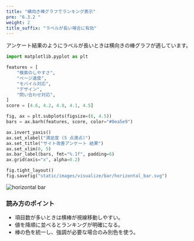 ```yaml
---
title: "横向き棒グラフでランキング表示"
pre: "6.3.2 "
weight: 2
title_suffix: "ラベルが長い場合に有効"
---
```


アンケート結果のようにラベルが長いときは横向きの棒グラフが適しています。

```python
import matplotlib.pyplot as plt

features = [
    "検索のしやすさ",
    "ページ速度",
    "モバイル対応",
    "デザイン",
    "問い合わせ対応",
]
score = [4.6, 4.2, 4.8, 4.1, 4.5]

fig, ax = plt.subplots(figsize=(6, 4.5))
bars = ax.barh(features, score, color="#0ea5e9")

ax.invert_yaxis()
ax.set_xlabel("満足度 (5 点満点)")
ax.set_title("サイト改善アンケート 結果")
ax.set_xlim(0, 5)
ax.bar_label(bars, fmt="%.1f", padding=6)
ax.grid(axis="x", alpha=0.2)

fig.tight_layout()
fig.savefig("static/images/visualize/bar/horizontal_bar.svg")
```

![horizontal bar](/images/visualize/bar/horizontal_bar.svg)

### 読み方のポイント

- 項目数が多いときは横棒が視線移動しやすい。
- 値を降順に並べるとランキングが明確になる。
- 棒の色を統一し、強調が必要な場合のみ別色を使う。
